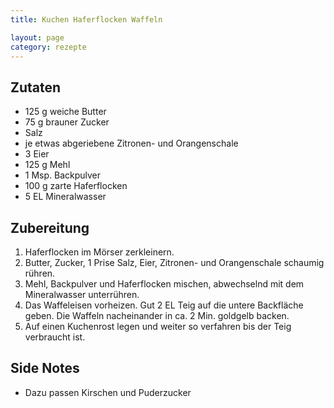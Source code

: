 ```yaml
---
title: Kuchen Haferflocken Waffeln

layout: page
category: rezepte
---
```


Zutaten
-------
- 125 g weiche Butter
- 75 g brauner Zucker
- Salz
- je etwas abgeriebene Zitronen- und Orangenschale
- 3 Eier
- 125 g Mehl
- 1 Msp. Backpulver
- 100 g zarte Haferflocken
- 5 EL Mineralwasser

Zubereitung
-----------
1. Haferflocken im Mörser zerkleinern.
2. Butter, Zucker, 1 Prise Salz, Eier, Zitronen- und Orangenschale schaumig rühren. 
3. Mehl, Backpulver und Haferflocken mischen, abwechselnd mit dem Mineralwasser unterrühren.
4. Das Waffeleisen vorheizen. Gut 2 EL Teig auf die untere Backfläche geben. Die Waffeln nacheinander in ca. 2 Min. goldgelb backen. 
5. Auf einen Kuchenrost legen und weiter so verfahren bis der Teig verbraucht ist.

Side Notes
----------
- Dazu passen Kirschen und Puderzucker
